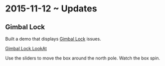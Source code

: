 2015-11-12 ~ Updates
===

## Gimbal Lock

Built a demo that displays [Gimbal Lock]( https://en.wikipedia.org/wiki/Gimbal_lock ) issues.

[Gimbal Lock LookAt]( http://jaanga.github.io/cookbook-threejs/functions//gimbal-lock/gimbal-lock-lookat-r1.html )

Use the sliders to move the box around the north pole. Watch the box spin.